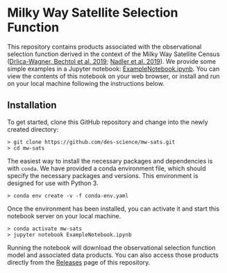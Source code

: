 # Milky Way Satellite Selection Function

This repository contains products associated with the observational selection function derived in the context of the Milky Way Satellite Census ([Drlica-Wagner, Bechtol et al. 2019](...); [Nadler et al. 2019](...)). We provide some simple examples in a Jupyter notebook: [ExampleNotebook.ipynb](ExampleNotebook.ipynb). You can view the contents of this notebook on your web browser, or install and run on your local machine following the instructions below.

## Installation

To get started, clone this GitHub repository and change into the newly created directory:

```
> git clone https://github.com/des-science/mw-sats.git
> cd mw-sats
```

The easiest way to install the necessary packages and dependencies is with `conda`. We have provided a conda environment file, which should specify the necessary packages and versions. This environment is designed for use with Python 3.

```
> conda env create -v -f conda-env.yaml
```

Once the environment has been installed, you can activate it and start this notebook server on your local machine.

```
> conda activate mw-sats
> jupyter notebook ExampleNotebook.ipynb
```

Running the notebook will download the observational selection function model and associated data products. You can also access those products directly from the [Releases](../../releases) page of this repository.
